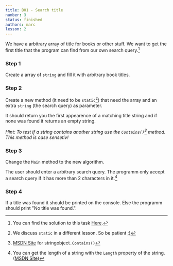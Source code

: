 ```yaml
---
title: B01 - Search title
number: 3
status: finished
authors: marc
lesson: 2
---
```


We have a arbitrary array of title for books or other stuff. We want to get the first title that the program can find from our own search query.[^solution]

[^solution]:
    You can find the solution to this task [Here](https://github.com/satkowski/csharp-lessons-exercise-solutions/tree/master/lesson_02/B01_search_title/ExerciseSolution/).
    
### Step 1

Create a array of `string` and fill it with arbitrary book titles.

### Step 2

Create a new method (it need to be `static`[^static]) that need the array and an extra `string` (the search query) as parameter.

[^static]:
    We discuss `static` in a different lesson. So be patient ;)

It should return you the first appearence of a matching title string and if none was found it returns an empty string.

*Hint: To test if a string contains another string use the `Contains()`[^contains] method. This method is case sensetiv!*

[^contains]:
    [MSDN Site](https://msdn.microsoft.com/de-de/library/dy85x1sa%28v=vs.110%29.aspx) for stringobject`.Contains()`
    
### Step 3

Change the `Main` method to the new algorithm.

The user should enter a arbitrary search query. The programm only accept a search query if it has more than 2 characters in it.[^string_length]

[^string_length]:
    You can get the length of a string with the `Length` property of the string. ([MSDN Site](https://msdn.microsoft.com/de-de/library/system.string.length%28v=vs.110%29.aspx))
    
### Step 4

If a title was found it should be printed on the console. Else the programm should print "No title was found.".